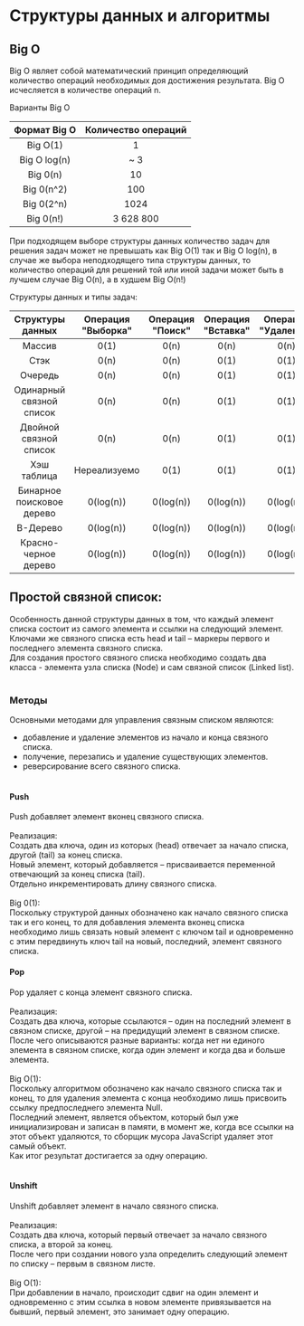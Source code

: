 # Структуры данных и алгоритмы

## Big O

Big O являет собой математический принцип определяющий количество операций необходимых доя достижения результата. 
Big O исчесляется в количестве операций n.

Варианты Big O <br/>

| Формат Big O | Количество операций |
| :----------: | :-----------------: |
| Big O(1) | 1 | 
| Big O log(n) | ~ 3 |
| Big 0(n) | 10 | 
| Big 0(n^2) | 100 | 
| Big 0(2^n) | 1024 |
| Big 0(n!) | 3 628 800 |

При подходящем выборе структуры данных количество задач для решения задач может не превышать как Big O(1) так и Big O log(n), в случае же выбора неподходящего типа структуры данных, то количество операций для решений той или иной задачи может быть в лучшем случае Big O(n), а в худшем Big O(n!)

Структуры данных и типы задач: 

| Структуры данных | Операция "Выборка" | Операция "Поиск" | Операция "Вставка" | Операция "Удаление" | 
| :--------------: | :----------------: | :--------------: | :----------------: | :-----------------: |
| Массив | 0(1) | 0(n) |  0(n) |  0(n) |
| Стэк | 0(n) | 0(n) | 0(1) | 0(1) |
| Очередь | 0(n) | 0(n) | 0(1) | 0(1) |
| Одинарный связной список | 0(n) | 0(n) | 0(1) | 0(1) |
| Двойной связной список | 0(n) | 0(n) | 0(1) | 0(1) |
| Хэш таблица | Нереализуемо | 0(1) | 0(1) | 0(1) |
| Бинарное поисковое дерево | 0(log(n)) | 0(log(n)) | 0(log(n)) | 0(log(n)) |
| В-Дерево | 0(log(n)) | 0(log(n)) | 0(log(n)) | 0(log(n)) |
| Красно-черное дерево | 0(log(n)) | 0(log(n)) | 0(log(n)) | 0(log(n)) |


## Простой связной список:
Особенность данной структуры данных в том, что каждый элемент списка состоит из самого элемента и ссылки на следующий элемент. Ключами же связного списка есть head и tail – маркеры первого и последнего элемента связного списка. <br/>
Для создания простого связного списка необходимо создать два класса - элемента узла списка (Node) и сам связной список (Linked list). <br/> <br/>

### Методы 
 Основными методами для управления связным списком являются: <br/>
- добавление и удаление  элементов из начало и конца связного списка.  <br/>
- получение, перезапись и удаление  существующих элементов.  <br/>
- реверсирование всего связного списка. <br/> <br/>

#### Push
Push добавляет элемент вконец связного списка. <br/> <br/>
Реализация: <br/>
Создать два ключа, один из которых (head) отвечает за начало списка, другой (tail)  за конец списка. <br/> Новый элемент, который добавляется – присваивается переменной отвечающий за конец списка (tail). <br/> Отдельно инкрементировать длину связного списка. <br/> <br/>
Big 0(1): <br/>
Поскольку структурой данных обозначено как начало связного списка так и его конец, то для добавления элемента вконец списка необходимо лишь связать новый элемент с ключом tail и одновременно с этим передвинуть ключ tail на новый, последний, элемент связного списка.

#### Pop
Pop удаляет с конца элемент связного списка. <br/> <br/>
Реализация:  <br/>
Создать два ключа, которые ссылаются – один на последний элемент в связном списке, другой – на предидущий элемент в связном списке. <br/> После чего описываются разные варианты: когда нет ни единого элемента в связном списке, когда один элемент и когда два и больше элемента. <br/> <br/>
Big O(1): <br/>
Поскольку алгоритмом обозначено как начало связного списка так и конец, то для удаления элемента с конца необходимо лишь присвоить ссылку предпоследнего элемента Null. <br/> Последний элемент, является объектом, который был уже инициализирован и записан в памяти, в момент же, когда все ссылки на этот объект удаляются, то сборщик мусора JavaScript удаляет этот самый объект. <br/> Как итог результат достигается за одну операцию. <br/> <br/>  

#### Unshift
Unshift добавляет элемент в начало связного списка. <br/> <br/>
Реализация: <br/>
Создать два ключа, который первый отвечает за начало связного списка, а второй за конец. <br/> После чего при создании нового узла определить следующий элемент по списку – первым в связном листе. <br/> <br/>
Big O(1): <br/>
При добавлении в начало, происходит сдвиг на один элемент и одновременно с этим ссылка в новом элементе привязывается на бывший, первый элемент, это занимает одну операцию. <br/> <br/>

